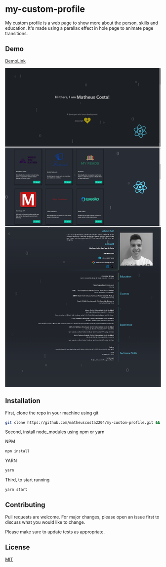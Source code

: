 # my-custom-profile
My custom profile is a web page to show more about the person, skills and education.
It's made using a parallax effect in hole page to animate page transitions.

## Demo
[DemoLink](https://matheuscosta2204.github.io/my-custom-profile/)

![alt text](./public/homeDemo.png)
![alt text](./public/projectsDemo.png)
![alt text](./public/aboutDemo.png)

## Installation

First, clone the repo in your machine using git

```bash
git clone https://github.com/matheuscosta2204/my-custom-profile.git && cd my-custom-profile
```

Second, install node_modules using npm or yarn

NPM
```bash
npm install
```

YARN
```bash
yarn
```

Third, to start running

```bash
yarn start
```

## Contributing
Pull requests are welcome. For major changes, please open an issue first to discuss what you would like to change.

Please make sure to update tests as appropriate.

## License
[MIT](https://choosealicense.com/licenses/mit/)